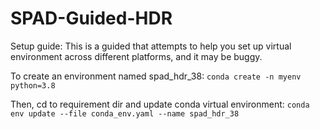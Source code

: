 # SPAD-Guided-HDR
Setup guide:
This is a guided that attempts to help you set up virtual environment across different platforms, 
and it may be buggy.

To create an environment named spad_hdr_38:
    `conda create -n myenv python=3.8`


Then, cd to requirement dir and update conda virtual environment: 
    `conda env update --file conda_env.yaml --name spad_hdr_38`

 
